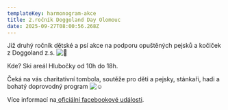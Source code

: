 ```yaml
---
templateKey: harmonogram-akce
title: 2.ročník Doggoland Day Olomouc
date: 2025-09-27T08:00:56.268Z
---
```

Již druhý ročník dětské a psí akce na podporu opuštěných pejsků a kočiček z Doggoland z.s. ![🤩](https://static.xx.fbcdn.net/images/emoji.php/v9/t58/1/16/1f929.png)

K﻿de? Ski areál Hlubočky od 10h do 18h.

Čeká na vás charitativní tombola, soutěže pro děti a pejsky, stánkaři, hadi a bohatý doprovodný program ![☺️](https://static.xx.fbcdn.net/images/emoji.php/v9/tfb/1/16/263a.png)

V﻿íce informací na[ oficiální facebookové události](https://fb.me/e/2Qh609HBQ).